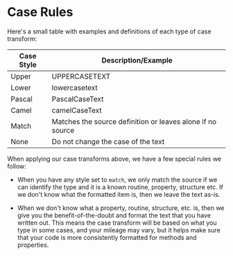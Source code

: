 # Case Rules

Here's a small table with examples and definitions of each type of case transform:

| Case Style | Description/Example                                        |
| ---------- | ---------------------------------------------------------- |
| Upper      | UPPERCASETEXT                                              |
| Lower      | lowercasetext                                              |
| Pascal     | PascalCaseText                                             |
| Camel      | camelCaseText                                              |
| Match      | Matches the source definition or leaves alone if no source |
| None       | Do not change the case of the text                         |

When applying our case transforms above, we have a few special rules we follow:

- When you have any style set to `match`, we only match the source if we can identify the type and it is a known routine, property, structure etc. If we don't know what the formatted item is, then we leave the text as-is.

- When we don't know what a property, routine, structure, etc. is, then we give you the benefit-of-the-doubt and format the text that you have written out. This means the case transform will be based on what you type in some cases, and your mileage may vary, but it helps make sure that your code is more consistently formatted for methods and properties.
